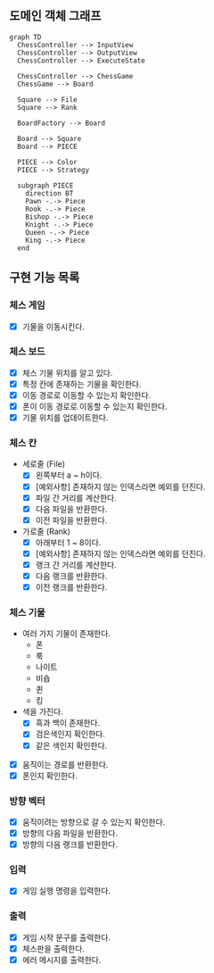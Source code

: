 ## 도메인 객체 그래프

```mermaid
graph TD
  ChessController --> InputView
  ChessController --> OutputView
  ChessController --> ExecuteState

  ChessController --> ChessGame
  ChessGame --> Board

  Square --> File
  Square --> Rank

  BoardFactory --> Board

  Board --> Square
  Board --> PIECE

  PIECE --> Color
  PIECE --> Strategy

  subgraph PIECE
    direction BT
    Pawn -.-> Piece
    Rook -.-> Piece
    Bishop -.-> Piece
    Knight -.-> Piece
    Queen -.-> Piece
    King -.-> Piece
  end
```

## 구현 기능 목록

### 체스 게임

- [x] 기물을 이동시킨다.

### 체스 보드

- [x] 체스 기물 위치를 알고 있다.
- [x] 특정 칸에 존재하는 기물을 확인한다.
- [x] 이동 경로로 이동할 수 있는지 확인한다.
- [x] 폰이 이동 경로로 이동할 수 있는지 확인한다.
- [x] 기물 위치를 업데이트한다.

### 체스 칸

- 세로줄 (File)
    - [x] 왼쪽부터 a ~ h이다.
    - [x] [예외사항] 존재하지 않는 인덱스라면 예외를 던진다.
    - [x] 파일 간 거리를 계산한다.
    - [x] 다음 파일을 반환한다.
    - [x] 이전 파일을 반환한다.
- 가로줄 (Rank)
    - [x] 아래부터 1 ~ 8이다.
    - [x] [예외사항] 존재하지 않는 인덱스라면 예외를 던진다.
    - [x] 랭크 간 거리를 계산한다.
    - [x] 다음 랭크를 반환한다.
    - [x] 이전 랭크를 반환한다.

### 체스 기물

- 여러 가지 기물이 존재한다.
    - 폰
    - 룩
    - 나이트
    - 비숍
    - 퀸
    - 킹
- 색을 가진다.
    - [x] 흑과 백이 존재한다.
    - [x] 검은색인지 확인한다.
    - [x] 같은 색인지 확인한다.
- [x] 움직이는 경로를 반환한다.
- [x] 폰인지 확인한다.

### 방향 벡터

- [x] 움직이려는 방향으로 갈 수 있는지 확인한다.
- [x] 방향의 다음 파일을 반환한다.
- [x] 방향의 다음 랭크를 반환한다.

### 입력

- [x] 게임 실행 명령을 입력한다.

### 출력

- [x] 게임 시작 문구를 출력한다.
- [x] 체스판을 출력한다.
- [x] 에러 메시지를 출력한다.
